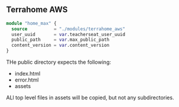 ## Terrahome AWS

```tf
module "home_max" {
  source          = "./modules/terrahome_aws"
  user_uuid       = var.teacherseat_user_uuid
  public_path     = var.max_public_path
  content_version = var.content_version
}
```

THe public directory expects the following:
- index.html
- error.html
- assets

ALl top level files in assets will be copied, but not any subdirectories.

